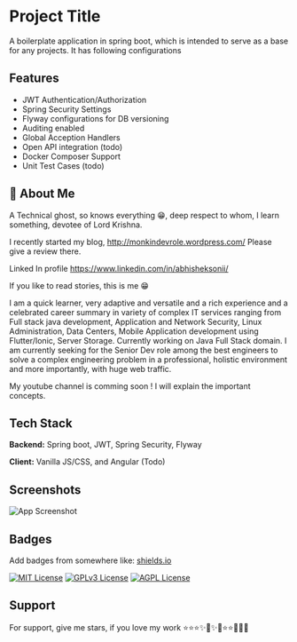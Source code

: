 
# Project Title

A boilerplate application in spring boot, which is intended to serve as a base for any projects. It has following configurations

## Features

- JWT Authentication/Authorization
- Spring Security Settings
- Flyway configurations for DB versioning
- Auditing enabled
- Global Acception Handlers
- Open API integration (todo)
- Docker Composer Support
- Unit Test Cases (todo)






## 🚀 About Me
A Technical ghost, so knows everything 😁, deep respect to whom, I learn something, devotee of Lord Krishna.

I recently started my blog, http://monkindevrole.wordpress.com/ Please give a review there.

Linked In profile https://www.linkedin.com/in/abhisheksonii/

If you like to read stories, this is me 😁

I am a quick learner, very adaptive and versatile and a rich experience and a celebrated career summary in variety of complex IT services ranging from Full stack java development, Application and Network Security, Linux Administration, Data Centers, Mobile Application development using Flutter/Ionic, Server Storage. Currently working on Java Full Stack domain.
I am currently seeking for the Senior Dev role among the best engineers to solve a complex engineering problem in a professional, holistic environment and more importantly, with huge web traffic.

My youtube channel is comming soon ! I will explain the important concepts.

## Tech Stack

**Backend:** Spring boot, JWT, Spring Security, Flyway

**Client:** Vanilla JS/CSS, and Angular (Todo)


## Screenshots

![App Screenshot](https://via.placeholder.com/468x300?text=App+Screenshot+Here)



## Badges

Add badges from somewhere like: [shields.io](https://shields.io/)

[![MIT License](https://img.shields.io/badge/License-MIT-green.svg)](https://choosealicense.com/licenses/mit/)
[![GPLv3 License](https://img.shields.io/badge/License-GPL%20v3-yellow.svg)](https://opensource.org/licenses/)
[![AGPL License](https://img.shields.io/badge/license-AGPL-blue.svg)](http://www.gnu.org/licenses/agpl-3.0)



## Support

For support, give me stars, if you love my work ⭐⭐⭐✨🌟✨🤩⭐⭐🌟🌟🌠

